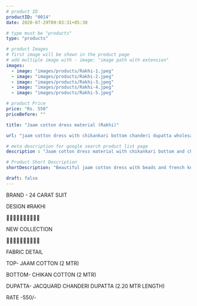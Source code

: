 ```yaml
---
# product ID
productID: "0014"
date: 2020-07-29T09:03:31+05:30

# type must be "products"
type: "products"

# product Images
# first image will be shown in the product page
# add multiple image with - image: "image path with extension"
images:
  - image: "images/products/Rakhi-1.jpeg"
  - image: "images/products/Rakhi-2.jpeg"
  - image: "images/products/Rakhi-3.jpeg"
  - image: "images/products/Rakhi-4.jpeg"
  - image: "images/products/Rakhi-5.jpeg"

# product Price
price: "Rs. 550"
priceBefore: ""

title: "Jaam cotton dress material (Rakhi)"

url: "jaam cotton dress with chikankari bottom chanderi dupatta wholesale"

# meta description for google search product list page
description : "Jaam cotton dress material with chikankari bottom and chanderi dupatta"

# Product Short Description
shortDescription: "Beautiful jaam cotton dress with beads and french knot handwork, cotton chikenkari bottom and chanderi zari border dupatta."

draft: false
---
```

BRAND - 24 CARAT SUIT

DESIGN #RAKHI

💐💐💐💐💐💐💐💐💐💐

NEW COLLECTION

🌷🌷🌷🌷🌷🌷🌷🌷🌷🌷

FABRIC DETAIL

TOP- JAAM COTTON (2 MTR)

BOTTOM- CHIKAN COTTON (2 MTR)

DUPATTA- JACQUARD CHANDERI DUPATTA (2.20 MTR LENGTH)

RATE -550/-
